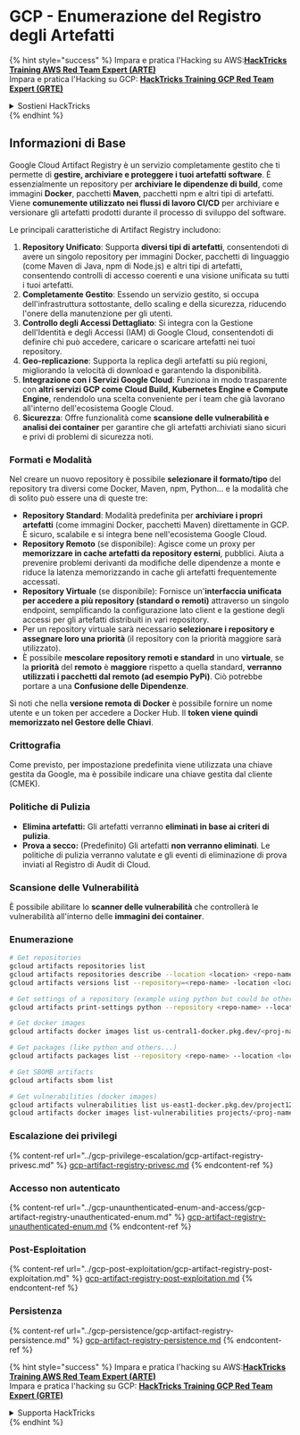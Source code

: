 # GCP - Enumerazione del Registro degli Artefatti

{% hint style="success" %}
Impara e pratica l'Hacking su AWS:<img src="/.gitbook/assets/image.png" alt="" data-size="line">[**HackTricks Training AWS Red Team Expert (ARTE)**](https://training.hacktricks.xyz/courses/arte)<img src="/.gitbook/assets/image.png" alt="" data-size="line">\
Impara e pratica l'Hacking su GCP: <img src="/.gitbook/assets/image (2).png" alt="" data-size="line">[**HackTricks Training GCP Red Team Expert (GRTE)**<img src="/.gitbook/assets/image (2).png" alt="" data-size="line">](https://training.hacktricks.xyz/courses/grte)

<details>

<summary>Sostieni HackTricks</summary>

* Controlla i [**piani di abbonamento**](https://github.com/sponsors/carlospolop)!
* **Unisciti al** 💬 [**gruppo Discord**](https://discord.gg/hRep4RUj7f) o al [**gruppo telegram**](https://t.me/peass) o **seguici** su **Twitter** 🐦 [**@hacktricks\_live**](https://twitter.com/hacktricks\_live)**.**
* **Condividi trucchi di hacking inviando PR ai** [**HackTricks**](https://github.com/carlospolop/hacktricks) e [**HackTricks Cloud**](https://github.com/carlospolop/hacktricks-cloud) repository di Github.

</details>
{% endhint %}

## Informazioni di Base

Google Cloud Artifact Registry è un servizio completamente gestito che ti permette di **gestire, archiviare e proteggere i tuoi artefatti software**. È essenzialmente un repository per **archiviare le dipendenze di build**, come immagini **Docker**, pacchetti **Maven**, pacchetti npm e altri tipi di artefatti. Viene **comunemente utilizzato nei flussi di lavoro CI/CD** per archiviare e versionare gli artefatti prodotti durante il processo di sviluppo del software.

Le principali caratteristiche di Artifact Registry includono:

1. **Repository Unificato**: Supporta **diversi tipi di artefatti**, consentendoti di avere un singolo repository per immagini Docker, pacchetti di linguaggio (come Maven di Java, npm di Node.js) e altri tipi di artefatti, consentendo controlli di accesso coerenti e una visione unificata su tutti i tuoi artefatti.
2. **Completamente Gestito**: Essendo un servizio gestito, si occupa dell'infrastruttura sottostante, dello scaling e della sicurezza, riducendo l'onere della manutenzione per gli utenti.
3. **Controllo degli Accessi Dettagliato**: Si integra con la Gestione dell'Identità e degli Accessi (IAM) di Google Cloud, consentendoti di definire chi può accedere, caricare o scaricare artefatti nei tuoi repository.
4. **Geo-replicazione**: Supporta la replica degli artefatti su più regioni, migliorando la velocità di download e garantendo la disponibilità.
5. **Integrazione con i Servizi Google Cloud**: Funziona in modo trasparente con **altri servizi GCP come Cloud Build, Kubernetes Engine e Compute Engine**, rendendolo una scelta conveniente per i team che già lavorano all'interno dell'ecosistema Google Cloud.
6. **Sicurezza**: Offre funzionalità come **scansione delle vulnerabilità e analisi dei container** per garantire che gli artefatti archiviati siano sicuri e privi di problemi di sicurezza noti.

### Formati e Modalità

Nel creare un nuovo repository è possibile **selezionare il formato/tipo** del repository tra diversi come Docker, Maven, npm, Python... e la modalità che di solito può essere una di queste tre:

* **Repository Standard**: Modalità predefinita per **archiviare i propri artefatti** (come immagini Docker, pacchetti Maven) direttamente in GCP. È sicuro, scalabile e si integra bene nell'ecosistema Google Cloud.
* **Repository Remoto** (se disponibile): Agisce come un proxy per **memorizzare in cache artefatti da repository esterni**, pubblici. Aiuta a prevenire problemi derivanti da modifiche delle dipendenze a monte e riduce la latenza memorizzando in cache gli artefatti frequentemente accessati.
* **Repository Virtuale** (se disponibile): Fornisce un'**interfaccia unificata per accedere a più repository (standard o remoti)** attraverso un singolo endpoint, semplificando la configurazione lato client e la gestione degli accessi per gli artefatti distribuiti in vari repository.
* Per un repository virtuale sarà necessario **selezionare i repository e assegnare loro una priorità** (il repository con la priorità maggiore sarà utilizzato).
* È possibile **mescolare repository remoti e standard** in uno **virtuale**, se la **priorità** del **remoto** è **maggiore** rispetto a quella standard, **verranno utilizzati i pacchetti dal remoto (ad esempio PyPi)**. Ciò potrebbe portare a una **Confusione delle Dipendenze**.

Si noti che nella **versione remota di Docker** è possibile fornire un nome utente e un token per accedere a Docker Hub. Il **token viene quindi memorizzato nel Gestore delle Chiavi**.

### Crittografia

Come previsto, per impostazione predefinita viene utilizzata una chiave gestita da Google, ma è possibile indicare una chiave gestita dal cliente (CMEK).

### Politiche di Pulizia

* **Elimina artefatti:** Gli artefatti verranno **eliminati in base ai criteri di pulizia**.
* **Prova a secco:** (Predefinito) Gli artefatti **non verranno eliminati**. Le politiche di pulizia verranno valutate e gli eventi di eliminazione di prova inviati al Registro di Audit di Cloud.

### Scansione delle Vulnerabilità

È possibile abilitare lo **scanner delle vulnerabilità** che controllerà le vulnerabilità all'interno delle **immagini dei container**.

### Enumerazione
```bash
# Get repositories
gcloud artifacts repositories list
gcloud artifacts repositories describe --location <location> <repo-name>
gcloud artifacts versions list --repository=<repo-name> -location <location> --package <package-name>

# Get settings of a repository (example using python but could be other)
gcloud artifacts print-settings python --repository <repo-name> --location <location>

# Get docker images
gcloud artifacts docker images list us-central1-docker.pkg.dev/<proj-name>/<repo-name>

# Get packages (like python and others...)
gcloud artifacts packages list --repository <repo-name> --location <location>

# Get SBOMB artifacts
gcloud artifacts sbom list

# Get vulnerabilities (docker images)
gcloud artifacts vulnerabilities list us-east1-docker.pkg.dev/project123/repository123/someimage@sha256:49765698074d6d7baa82f
gcloud artifacts docker images list-vulnerabilities projects/<proj-name>/locations/<location>/scans/<scan-uuid>
```
### Escalazione dei privilegi

{% content-ref url="../gcp-privilege-escalation/gcp-artifact-registry-privesc.md" %}
[gcp-artifact-registry-privesc.md](../gcp-privilege-escalation/gcp-artifact-registry-privesc.md)
{% endcontent-ref %}

### Accesso non autenticato

{% content-ref url="../gcp-unaunthenticated-enum-and-access/gcp-artifact-registry-unauthenticated-enum.md" %}
[gcp-artifact-registry-unauthenticated-enum.md](../gcp-unaunthenticated-enum-and-access/gcp-artifact-registry-unauthenticated-enum.md)
{% endcontent-ref %}

### Post-Esploitation

{% content-ref url="../gcp-post-exploitation/gcp-artifact-registry-post-exploitation.md" %}
[gcp-artifact-registry-post-exploitation.md](../gcp-post-exploitation/gcp-artifact-registry-post-exploitation.md)
{% endcontent-ref %}

### Persistenza

{% content-ref url="../gcp-persistence/gcp-artifact-registry-persistence.md" %}
[gcp-artifact-registry-persistence.md](../gcp-persistence/gcp-artifact-registry-persistence.md)
{% endcontent-ref %}

{% hint style="success" %}
Impara e pratica l'hacking su AWS:<img src="/.gitbook/assets/image.png" alt="" data-size="line">[**HackTricks Training AWS Red Team Expert (ARTE)**](https://training.hacktricks.xyz/courses/arte)<img src="/.gitbook/assets/image.png" alt="" data-size="line">\
Impara e pratica l'hacking su GCP: <img src="/.gitbook/assets/image (2).png" alt="" data-size="line">[**HackTricks Training GCP Red Team Expert (GRTE)**<img src="/.gitbook/assets/image (2).png" alt="" data-size="line">](https://training.hacktricks.xyz/courses/grte)

<details>

<summary>Supporta HackTricks</summary>

* Controlla i [**piani di abbonamento**](https://github.com/sponsors/carlospolop)!
* **Unisciti al** 💬 [**gruppo Discord**](https://discord.gg/hRep4RUj7f) o al [**gruppo telegram**](https://t.me/peass) o **seguici** su **Twitter** 🐦 [**@hacktricks\_live**](https://twitter.com/hacktricks\_live)**.**
* **Condividi trucchi di hacking inviando PR a** [**HackTricks**](https://github.com/carlospolop/hacktricks) e [**HackTricks Cloud**](https://github.com/carlospolop/hacktricks-cloud) github repos.

</details>
{% endhint %}
